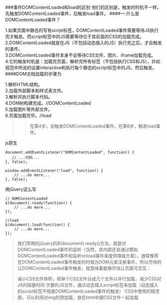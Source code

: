 ###事件DOMContentLoaded和load的区别
    他们的区别是，触发的时机不一样，先触发DOMContentLoaded事件，后触发load事件。
####一.什么是DOMContentLoaded事件？
>
1.如果页面中静态的写有script标签，DOMContentLoaded事件需要等待JS执行完才触发。而script标签中的JS需要等待位于其前面的CSS的加载完成。        
2.DOMContentLoaded就是在JS（不包括动态插入的JS）执行完之后，才会触发的事件。       
3.DOMContentLoaded事件本身不会等待CSS文件、图片、iframe加载完成。      
4.它的触发时机是：加载完页面，解析完所有标签（不包括执行CSS和JS），并如规范中所说的设置interactive和执行每个静态的script标签中的JS，然后触发。
####DOM文档加载的步骤为
>
1.解析HTML结构。         
2.加载外部脚本和样式表文件。     
3.解析并执行脚本代码。        
4.DOM树构建完成。//DOMContentLoaded       
5.加载图片等外部文件。               
6.页面加载完毕。//load            
>>在第4步，会触发DOMContentLoaded事件。在第6步，触发load事件。


js原生
```     
document.addEventListener("DOMContentLoaded", function() {
   // ...代码...
}, false);

window.addEventListener("load", function() {
    // ...do more...
}, false);
```
用jQuery这么写
```
// DOMContentLoaded
$(document).ready(function() {
    // ...do more...
});

//load
$(document).load(function() {
    // ...do more...
});
```
>我们常用的jQuery的$(document).ready()方法，就是对DOMContentLoaded事件的监听（当然，其内部还会通过模拟DOMContentLoaded事件和监听onload事件来提供降级方案）。通常推荐在DOMContentLoaded事件触发的时候为DOM元素注册事件。所以尽快的让DOMContentLoaded事件触发，就意味着能够尽快让页面可交互：

>减小CSS文件体积，把单个CSS文件分成几个文件以并行加载，减少CSS对JS的阻塞时间
次要的JS文件，通过动态插入script标签来加载（动态插入的script标签不阻塞DOMContentLoaded事件的触发）
>CSS中使用的精灵图，可以利用对img的预加载，放在html中跟CSS文件一起加载